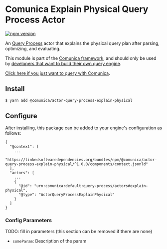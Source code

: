 # Comunica Explain Physical Query Process Actor

[![npm version](https://badge.fury.io/js/%40comunica%2Factor-query-process-explain-physical.svg)](https://www.npmjs.com/package/@comunica/actor-query-process-explain-physical)

An [Query Process](https://github.com/comunica/comunica/tree/master/packages/bus-query-process) actor
that explains the physical query plan after parsing, optimizing, and evaluating.

This module is part of the [Comunica framework](https://github.com/comunica/comunica),
and should only be used by [developers that want to build their own query engine](https://comunica.dev/docs/modify/).

[Click here if you just want to query with Comunica](https://comunica.dev/docs/query/).

## Install

```bash
$ yarn add @comunica/actor-query-process-explain-physical
```

## Configure

After installing, this package can be added to your engine's configuration as follows:
```text
{
  "@context": [
    ...
    "https://linkedsoftwaredependencies.org/bundles/npm/@comunica/actor-query-process-explain-physical/^1.0.0/components/context.jsonld"
  ],
  "actors": [
    ...
    {
      "@id": "urn:comunica:default:query-process/actors#explain-physical",
      "@type": "ActorQueryProcessExplainPhysical"
    }
  ]
}
```

### Config Parameters

TODO: fill in parameters (this section can be removed if there are none)

* `someParam`: Description of the param
